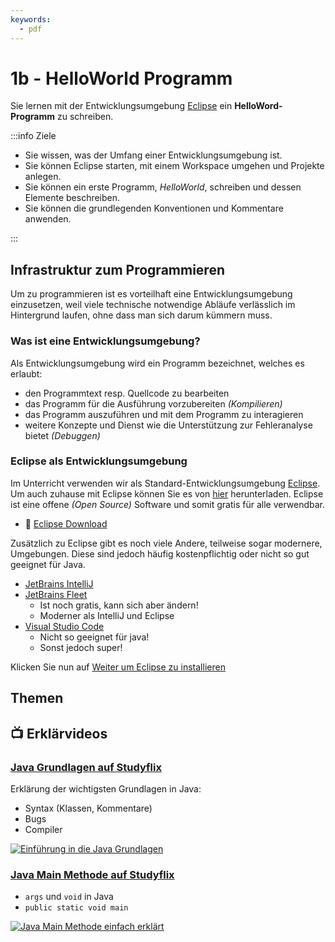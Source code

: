 ```yaml
---
keywords:
  - pdf
---
```

# 1b - HelloWorld Programm

Sie lernen mit der Entwicklungsumgebung [Eclipse](https://www.eclipseide.org)
ein **HelloWord-Programm** zu schreiben.

:::info Ziele

- Sie wissen, was der Umfang einer Entwicklungsumgebung ist.
- Sie können Eclipse starten, mit einem Workspace umgehen und Projekte anlegen.
- Sie können ein erste Programm, _HelloWorld_, schreiben und dessen Elemente
  beschreiben.
- Sie können die grundlegenden Konventionen und Kommentare anwenden.

:::

## Infrastruktur zum Programmieren

Um zu programmieren ist es vorteilhaft eine Entwicklungsumgebung einzusetzen,
weil viele technische notwendige Abläufe verlässlich im Hintergrund laufen, ohne
dass man sich darum kümmern muss.

### Was ist eine Entwicklungsumgebung?

Als Entwicklungsumgebung wird ein Programm bezeichnet, welches es erlaubt:

- den Programmtext resp. Quellcode zu bearbeiten
- das Programm für die Ausführung vorzubereiten _(Kompilieren)_
- das Programm auszuführen und mit dem Programm zu interagieren
- weitere Konzepte und Dienst wie die Unterstützung zur Fehleranalyse bietet
  _(Debuggen)_

<!-- - für eine spezifische programmiersprache ausgelegt ist -->
<!--   - es gibt auch entwicklungsumgebung die mehrere programmiersprachen kennen -->

<!-- ##Programmieren mit Java -->

<!-- In diesem Modul verwenden wir **Java** als Programmiersprache. Auf den Computern in der Schule ist dieses bereits installiert. -->

<!-- Um auch zuhause oder auf Ihrem Laptop mit Java programmieren zu können, ist es notwendig, dass Sie das sogenannte JDK, **Java Development Kit** herunterladen. das JDK ist eine Sammlung von Dateien, die für die Programmierung mit Java nötig sind. -->

<!-- - :link: [JDK Download](https://www.oracle.com/ch-de/java/technologies/javase-downloads.html) -->

### Eclipse als Entwicklungsumgebung

Im Unterricht verwenden wir als Standard-Entwicklungsumgebung
[Eclipse](https://www.eclipseide.org). Um auch zuhause mit Eclipse können Sie es
von [hier](https://www.eclipseide.org) herunterladen. Eclipse ist eine offene
_(Open Source)_ Software und somit gratis für alle verwendbar.

- :link: [Eclipse Download](https://www.eclipseide.org)

Zusätzlich zu Eclipse gibt es noch viele Andere, teilweise sogar modernere,
Umgebungen. Diese sind jedoch häufig kostenpflichtig oder nicht so gut geeignet
für Java.

- [JetBrains IntelliJ](https://www.jetbrains.com/idea/)
- [JetBrains Fleet](https://www.jetbrains.com/fleet/)
  - Ist noch gratis, kann sich aber ändern!
  - Moderner als IntelliJ und Eclipse
- [Visual Studio Code](https://code.visualstudio.com/)
  - Nicht so geeignet für java!
  - Sonst jedoch super!

Klicken Sie nun auf [Weiter um Eclipse zu installieren](./aufgabe1-entwicklungsumgebung.md)

## Themen

<DocCardList className="pdf-exclude"/>

## :tv: Erklärvideos

<div class="grid"><div class="center">

### [Java Grundlagen auf Studyflix](https://studyflix.de/informatik/einfuhrung-in-die-java-grundlagen-213?topic_id=16)

Erklärung der wichtigsten Grundlagen in Java:

- Syntax (Klassen, Kommentare)
- Bugs
- Compiler

</div><div>

[![Einführung in die Java Grundlagen](https://d3f6gjnauy613m.cloudfront.net/system/production/videos/000/213/10b5997f7533af3908fd41a0c44619ad0cd73653/card_720.jpeg?1628089774)](https://studyflix.de/informatik/einfuhrung-in-die-java-grundlagen-213?topic_id=16)

</div><div class="center">

### [Java Main Methode auf Studyflix](https://studyflix.de/informatik/java-main-1790?topic_id=16)

- `args` und `void` in Java
- `public static void main`

</div><div>

[![Java Main Methode einfach erklärt](https://d3f6gjnauy613m.cloudfront.net/system/production/videos/001/790/e066d0aceaf818522aa2264cae109fbd157fece5/card_Java_Main_Thumbnail.png?1627306808)](https://studyflix.de/informatik/java-main-1790?topic_id=16)

</div></div>

